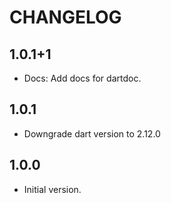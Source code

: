 # CHANGELOG

## 1.0.1+1

- Docs: Add docs for dartdoc.

## 1.0.1

- Downgrade dart version to 2.12.0

## 1.0.0

- Initial version.
